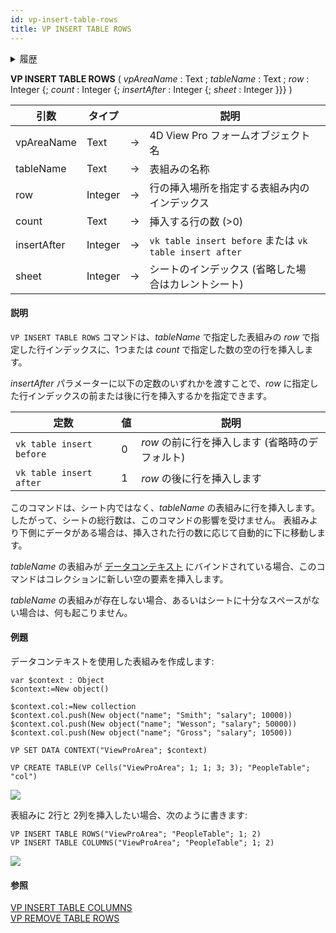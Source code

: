 ```yaml
---
id: vp-insert-table-rows
title: VP INSERT TABLE ROWS
---
```


<details><summary>履歴</summary>

| バージョン  | 内容 |
| ------ | -- |
| v19 R7 | 追加 |

</details>

<!-- REF #_method_.VP INSERT TABLE ROWS.Syntax -->

**VP INSERT TABLE ROWS** ( _vpAreaName_ : Text ; _tableName_ : Text ; _row_ : Integer {; _count_ : Integer {; _insertAfter_ : Integer {; _sheet_ : Integer }}} )<!-- END REF -->

<!-- REF #_method_.VP INSERT TABLE ROWS.Params -->

| 引数          | タイプ     |    | 説明                                                   |                  |
| ----------- | ------- | -- | ---------------------------------------------------- | ---------------- |
| vpAreaName  | Text    | -> | 4D View Pro フォームオブジェクト名                              |                  |
| tableName   | Text    | -> | 表組みの名称                                               |                  |
| row         | Integer | -> | 行の挿入場所を指定する表組み内のインデックス                               |                  |
| count       | Text    | -> | 挿入する行の数 (>0)                      |                  |
| insertAfter | Integer | -> | `vk table insert before` または `vk table insert after` |                  |
| sheet       | Integer | -> | シートのインデックス (省略した場合はカレントシート)       | <!-- END REF --> |

#### 説明

`VP INSERT TABLE ROWS` コマンドは、<!-- REF #_method_.VP INSERT TABLE ROWS.Summary -->_tableName_ で指定した表組みの _row_ で指定した行インデックスに、1つまたは _count_ で指定した数の空の行を挿入します<!-- END REF -->。

_insertAfter_ パラメーターに以下の定数のいずれかを渡すことで、_row_ に指定した行インデックスの前または後に行を挿入するかを指定できます。

| 定数                       | 値 | 説明                                              |
| ------------------------ | - | ----------------------------------------------- |
| `vk table insert before` | 0 | _row_ の前に行を挿入します (省略時のデフォルト) |
| `vk table insert after`  | 1 | _row_ の後に行を挿入します                                |

このコマンドは、シート内ではなく、_tableName_ の表組みに行を挿入します。 したがって、シートの総行数は、このコマンドの影響を受けません。 表組みより下側にデータがある場合は、挿入された行の数に応じて自動的に下に移動します。

_tableName_ の表組みが [データコンテキスト](vp-set-data-context.md) にバインドされている場合、このコマンドはコレクションに新しい空の要素を挿入します。

_tableName_ の表組みが存在しない場合、あるいはシートに十分なスペースがない場合は、何も起こりません。

#### 例題

データコンテキストを使用した表組みを作成します:

```4d
var $context : Object
$context:=New object()

$context.col:=New collection
$context.col.push(New object("name"; "Smith"; "salary"; 10000))
$context.col.push(New object("name"; "Wesson"; "salary"; 50000))
$context.col.push(New object("name"; "Gross"; "salary"; 10500))

VP SET DATA CONTEXT("ViewProArea"; $context)

VP CREATE TABLE(VP Cells("ViewProArea"; 1; 1; 3; 3); "PeopleTable"; "col")
```

![](../../assets/en/ViewPro/table-base.png)

表組みに 2行と 2列を挿入したい場合、次のように書きます:

```4d
VP INSERT TABLE ROWS("ViewProArea"; "PeopleTable"; 1; 2)
VP INSERT TABLE COLUMNS("ViewProArea"; "PeopleTable"; 1; 2)
```

![](../../assets/en/ViewPro/table-insert.png)

#### 参照

[VP INSERT TABLE COLUMNS](vp-insert-table-columns.md)<br/>
[VP REMOVE TABLE ROWS](vp-remove-table-rows.md)
